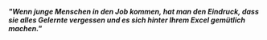 ***"Wenn junge Menschen in den Job kommen, hat man den Eindruck, dass sie alles Gelernte vergessen und es sich hinter Ihrem Excel gemütlich machen."***   